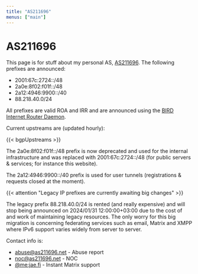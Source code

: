 ```yaml
---
title: "AS211696"
menus: ["main"]
---
```


# AS211696

This page is for stuff about my personal AS, [AS211696](https://www.peeringdb.com/asn/211696). The following prefixes are announced:

 - 2001:67c:2724::/48
 - 2a0e:8f02:f01f::/48
 - 2a12:4946:9900::/40
 - 88.218.40.0/24

All prefixes are valid ROA and IRR and are announced using the [BIRD Internet Router Daemon](https://bird.network.cz/).

Current upstreams are (updated hourly):

{{< bgpUpstreams >}}

The <span class="il">2a0e:8f02:f01f::/48</span> prefix is now deprecated and used for the internal infrastructure and was replaced with <span class="il">2001:67c:2724::/48</span> (for public servers & services; for instance this website).

The <span class="il">2a12:4946:9900::/40</span> prefix is used for user tunnels (registrations & requests closed at the moment).

{{< attention "Legacy IP prefixes are currently awaiting big changes" >}}

The legacy prefix <span class="il">88.218.40.0/24</span> is rented (and really expensive) and will stop being announced on <span class="il">2024/01/31 12:00:00+03:00</span> due to the cost of and work of maintaining legacy resources. The only worry for this big migration is concerning federating services such as email, Matrix and XMPP where IPv6 support varies widely from server to server.

Contact info is:

 - [abuse@as211696.net](mailto:abuse@as211696.net) - Abuse report
 - [noc@as211696.net](noc@as211696.net) - NOC
 - [@me:jae.fi](matrix:u/me:jae.fi) - Instant Matrix support
